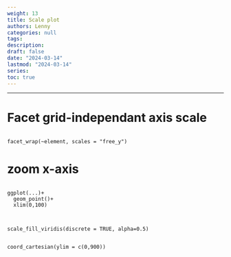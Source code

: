```yaml
---
weight: 13
title: Scale plot
authors: Lenny
categories: null
tags: 
description: 
draft: false
date: "2024-03-14"
lastmod: "2024-03-14"
series:
toc: true
---
```



<!--more-->
---

# Facet grid-independant axis scale

```

facet_wrap(~element, scales = "free_y")

```

# zoom x-axis

```

ggplot(...)+
  geom_point()+
  xlim(0,100)
  
```

```

scale_fill_viridis(discrete = TRUE, alpha=0.5)

```


```

coord_cartesian(ylim = c(0,900))

```